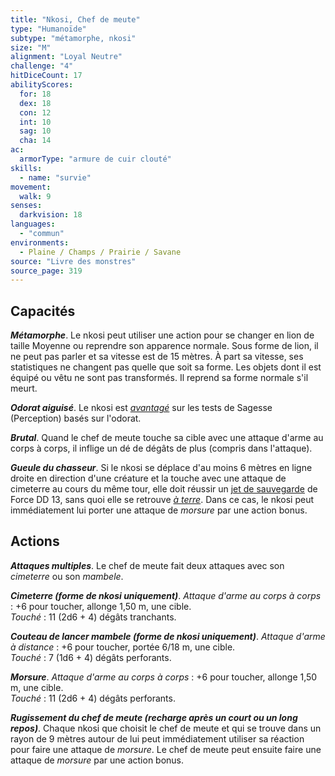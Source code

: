 ```yaml
---
title: "Nkosi, Chef de meute"
type: "Humanoïde"
subtype: "métamorphe, nkosi"
size: "M"
alignment: "Loyal Neutre"
challenge: "4"
hitDiceCount: 17
abilityScores:
  for: 18
  dex: 18
  con: 12
  int: 10
  sag: 10
  cha: 14
ac: 
  armorType: "armure de cuir clouté"
skills: 
  - name: "survie"
movement: 
  walk: 9
senses: 
  darkvision: 18
languages: 
  - "commun"
environments:
  - Plaine / Champs / Prairie / Savane
source: "Livre des monstres"
source_page: 319
---
```

## Capacités
_**Métamorphe**_. Le nkosi peut utiliser une action pour se changer en lion de taille Moyenne ou reprendre son apparence normale. Sous forme de lion, il ne peut pas parler et sa vitesse est de 15 mètres. À part sa vitesse, ses statistiques ne changent pas quelle que soit sa forme. Les objets dont il est équipé ou vêtu ne sont pas transformés. Il reprend sa forme normale s'il meurt.

_**Odorat aiguisé**_. Le nkosi est [_avantagé_](/utiliser-les-caracteristiques/#avantage-et-desavantage) sur les tests de Sagesse (Perception) basés sur l'odorat.

_**Brutal**_. Quand le chef de meute touche sa cible avec une attaque d'arme au corps à corps, il inflige un dé de dégâts de plus (compris dans l'attaque).

_**Gueule du chasseur**_. Si le nkosi se déplace d'au moins 6 mètres en ligne droite en direction d'une créature et la touche avec une attaque de cimeterre au cours du même tour, elle doit réussir un [jet de sauvegarde](/utiliser-les-caracteristiques/#jets-de-sauvegarde) de Force DD 13, sans quoi elle se retrouve [_à terre_](/gerer-la-sante-du-personnage/#a-terre). Dans ce cas, le nkosi peut immédiatement lui porter une attaque de _morsure_ par une action bonus.

## Actions
_**Attaques multiples**_. Le chef de meute fait deux attaques avec son _cimeterre_ ou son _mambele_.

_**Cimeterre (forme de nkosi uniquement)**_. _Attaque d'arme au corps à corps_ : +6 pour toucher, allonge 1,50 m, une cible.  
_Touché_ : 11 (2d6 + 4) dégâts tranchants.

_**Couteau de lancer mambele (forme de nkosi uniquement)**_. _Attaque d'arme à distance_ : +6 pour toucher, portée 6/18 m, une cible.  
_Touché_ : 7 (1d6 + 4) dégâts perforants.

_**Morsure**_. _Attaque d'arme au corps à corps_ : +6 pour toucher, allonge 1,50 m, une cible.  
_Touché_ : 11 (2d6 + 4) dégâts perforants.

_**Rugissement du chef de meute (recharge après un court ou un long repos)**_. Chaque nkosi que choisit le chef de meute et qui se trouve dans un rayon de 9 mètres autour de lui peut immédiatement utiliser sa réaction pour faire une attaque de _morsure_. Le chef de meute peut ensuite faire une attaque de _morsure_ par une action bonus.
